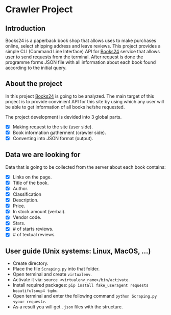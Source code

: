 # Crawler Project

## Introduction

Books24 is a paperback book shop that allows uses to make purchases online, select shipping address and leave reviews. This project provides a simple CLI (Command Line Interface) API for [Books24](https://book24.ru) service that allows user to send requests from the terminal. After request is done the programme forms JSON file with all information about each book found according to the initial query.

## About the project

In this project [Books24](https://book24.ru) is going to be analyzed. The main target of this project is to provide convinient API for this site by using which any user will be able to get information of all books he/she requested.

The project development is devided into 3 global parts.

- [x] Making request to the site (user side).
- [x] Book information gatherment (crawler side).
- [x] Converting into JSON format (output).  

## Data we are looking for

Data that is going to be collected from the server about each book contains:

- [x] Links on the page.
- [x] Title of the book.
- [x] Author.
- [x] Classification
- [x] Description.
- [x] Price.
- [x] In stock amount (verbal).
- [x] Vendor code.
- [x] Stars.
- [x] \# of starts reviews.
- [x] \# of textual reviews.

## User guide (Unix systems: Linux, MacOS, ...)

- Create directory.
- Place the file ```Scraping.py``` into that folder.
- Open terminal and create ```virtualenv```.
- Activate it via: ```source <virtualenv_name>/bin/activate```.
- Install required packages:  ```pip install fake_useragent requests beautifulsoup4 tqdm```.
- Open terminal and enter the following command ```python Scraping.py <your request>```.
- As a result you will get ```.json``` files with the structure.
